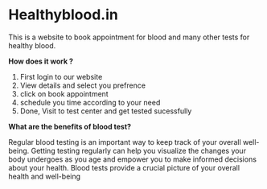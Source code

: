 # Healthyblood.in
This is a website to book appointment for blood and many other tests for healthy blood.

**How does it work ?**

1) First login to our website
2) View details and select you prefrence
3) click on book appointment
4) schedule you time according to your need
5) Done, Visit to test center and get tested sucessfully


**What are the benefits of blood test?**

Regular blood testing is an important way to keep track of your overall well-being. 
Getting testing regularly can help you visualize the changes your body undergoes as you age and empower you to make informed decisions about your health. 
Blood tests provide a crucial picture of your overall health and well-being

